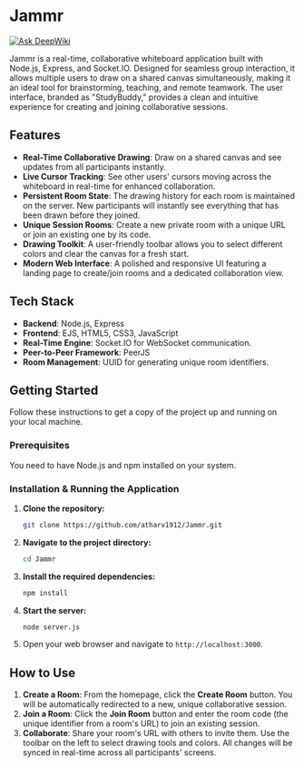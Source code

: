 # Jammr
[![Ask DeepWiki](https://devin.ai/assets/askdeepwiki.png)](https://deepwiki.com/atharv1912/Jammr.git)

Jammr is a real-time, collaborative whiteboard application built with Node.js, Express, and Socket.IO. Designed for seamless group interaction, it allows multiple users to draw on a shared canvas simultaneously, making it an ideal tool for brainstorming, teaching, and remote teamwork. The user interface, branded as "StudyBuddy," provides a clean and intuitive experience for creating and joining collaborative sessions.

## Features

*   **Real-Time Collaborative Drawing**: Draw on a shared canvas and see updates from all participants instantly.
*   **Live Cursor Tracking**: See other users' cursors moving across the whiteboard in real-time for enhanced collaboration.
*   **Persistent Room State**: The drawing history for each room is maintained on the server. New participants will instantly see everything that has been drawn before they joined.
*   **Unique Session Rooms**: Create a new private room with a unique URL or join an existing one by its code.
*   **Drawing Toolkit**: A user-friendly toolbar allows you to select different colors and clear the canvas for a fresh start.
*   **Modern Web Interface**: A polished and responsive UI featuring a landing page to create/join rooms and a dedicated collaboration view.

## Tech Stack

*   **Backend**: Node.js, Express
*   **Frontend**: EJS, HTML5, CSS3, JavaScript
*   **Real-Time Engine**: Socket.IO for WebSocket communication.
*   **Peer-to-Peer Framework**: PeerJS
*   **Room Management**: UUID for generating unique room identifiers.

## Getting Started

Follow these instructions to get a copy of the project up and running on your local machine.

### Prerequisites

You need to have Node.js and npm installed on your system.

### Installation & Running the Application

1.  **Clone the repository:**
    ```sh
    git clone https://github.com/atharv1912/Jammr.git
    ```
2.  **Navigate to the project directory:**
    ```sh
    cd Jammr
    ```
3.  **Install the required dependencies:**
    ```sh
    npm install
    ```
4.  **Start the server:**
    ```sh
    node server.js
    ```
5.  Open your web browser and navigate to `http://localhost:3000`.

## How to Use

1.  **Create a Room**: From the homepage, click the **Create Room** button. You will be automatically redirected to a new, unique collaborative session.
2.  **Join a Room**: Click the **Join Room** button and enter the room code (the unique identifier from a room's URL) to join an existing session.
3.  **Collaborate**: Share your room's URL with others to invite them. Use the toolbar on the left to select drawing tools and colors. All changes will be synced in real-time across all participants' screens.